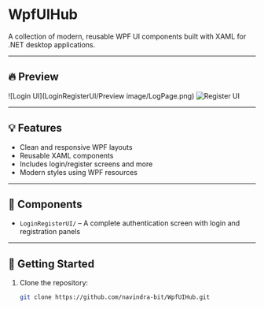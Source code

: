 # WpfUIHub

A collection of modern, reusable WPF UI components built with XAML for .NET desktop applications.

---

## 🔥 Preview

![Login UI](LoginRegisterUI/Preview image/LogPage.png)
![Register UI](PreviewImage/RegPage.png)

---

## 💡 Features

- Clean and responsive WPF layouts
- Reusable XAML components
- Includes login/register screens and more
- Modern styles using WPF resources

---

## 📁 Components

- `LoginRegisterUI/` – A complete authentication screen with login and registration panels

---

## 🚀 Getting Started

1. Clone the repository:
   ```bash
   git clone https://github.com/navindra-bit/WpfUIHub.git
